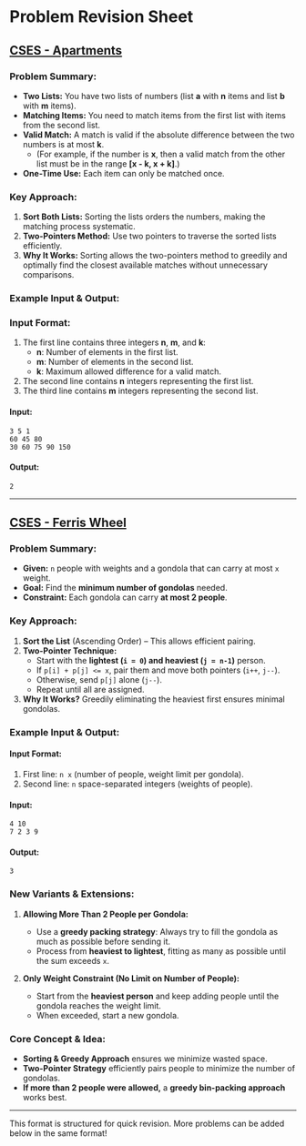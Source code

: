 # Problem Revision Sheet

## [CSES - Apartments](https://cses.fi/problemset/task/1084/)

### **Problem Summary:**
- **Two Lists:** You have two lists of numbers (list **a** with **n** items and list **b** with **m** items).
- **Matching Items:** You need to match items from the first list with items from the second list.
- **Valid Match:** A match is valid if the absolute difference between the two numbers is at most **k**.
  - (For example, if the number is **x**, then a valid match from the other list must be in the range **[x - k, x + k]**.)
- **One-Time Use:** Each item can only be matched once.

### **Key Approach:**
1. **Sort Both Lists:** Sorting the lists orders the numbers, making the matching process systematic.
2. **Two-Pointers Method:** Use two pointers to traverse the sorted lists efficiently.
3. **Why It Works:** Sorting allows the two-pointers method to greedily and optimally find the closest available matches without unnecessary comparisons.

### **Example Input & Output:**

### **Input Format:**
1. The first line contains three integers **n**, **m**, and **k**:
   - **n**: Number of elements in the first list.
   - **m**: Number of elements in the second list.
   - **k**: Maximum allowed difference for a valid match.
2. The second line contains **n** integers representing the first list.
3. The third line contains **m** integers representing the second list.

#### **Input:**
```
3 5 1
60 45 80
30 60 75 90 150
```
#### **Output:**
```
2
```

---

## [CSES - Ferris Wheel](https://cses.fi/problemset/task/1090/)

### **Problem Summary:**
- **Given:** `n` people with weights and a gondola that can carry at most `x` weight.
- **Goal:** Find the **minimum number of gondolas** needed.
- **Constraint:** Each gondola can carry **at most 2 people**.

### **Key Approach:**
1. **Sort the List** (Ascending Order) – This allows efficient pairing.
2. **Two-Pointer Technique:**
   - Start with the **lightest (`i = 0`) and heaviest (`j = n-1`)** person.
   - If `p[i] + p[j] <= x`, pair them and move both pointers (`i++`, `j--`).
   - Otherwise, send `p[j]` alone (`j--`).
   - Repeat until all are assigned.
3. **Why It Works?** Greedily eliminating the heaviest first ensures minimal gondolas.

### **Example Input & Output:**

#### **Input Format:**
1. First line: `n x` (number of people, weight limit per gondola).
2. Second line: `n` space-separated integers (weights of people).

#### **Input:**
```
4 10
7 2 3 9
```

#### **Output:**
```
3
```

### **New Variants & Extensions:**
1. **Allowing More Than 2 People per Gondola:**
   - Use a **greedy packing strategy**: Always try to fill the gondola as much as possible before sending it.
   - Process from **heaviest to lightest**, fitting as many as possible until the sum exceeds `x`.

2. **Only Weight Constraint (No Limit on Number of People):**
   - Start from the **heaviest person** and keep adding people until the gondola reaches the weight limit.
   - When exceeded, start a new gondola.

### **Core Concept & Idea:**
- **Sorting & Greedy Approach** ensures we minimize wasted space.
- **Two-Pointer Strategy** efficiently pairs people to minimize the number of gondolas.
- **If more than 2 people were allowed,** a **greedy bin-packing approach** works best.

---

This format is structured for quick revision. More problems can be added below in the same format!
